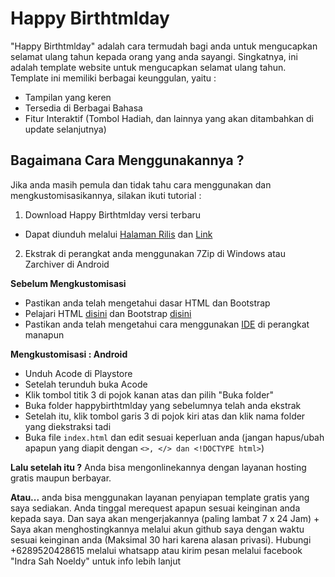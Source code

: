 # Happy Birthtmlday

"Happy Birthtmlday" adalah cara termudah bagi anda untuk mengucapkan selamat ulang tahun kepada orang yang anda
sayangi. Singkatnya, ini adalah template website untuk mengucapkan selamat ulang tahun. Template ini memiliki berbagai keunggulan, yaitu :
- Tampilan yang keren
- Tersedia di Berbagai Bahasa
- Fitur Interaktif (Tombol Hadiah, dan lainnya yang akan ditambahkan di update selanjutnya)

## Bagaimana Cara Menggunakannya ?
Jika anda masih pemula dan tidak tahu cara menggunakan dan mengkustomisasikannya, silakan ikuti tutorial :
1. Download Happy Birthtmlday versi terbaru
 - Dapat diunduh melalui [Halaman Rilis]() dan [Link]()
2. Ekstrak di perangkat anda menggunakan 7Zip di Windows atau Zarchiver di Android

**Sebelum Mengkustomisasi**
- Pastikan anda telah mengetahui dasar HTML dan Bootstrap
- Pelajari HTML [disini](https://w3school.org) dan Bootstrap [disini](https://getbootstrap.com)
- Pastikan anda telah mengetahui cara menggunakan [IDE]() di perangkat manapun

**Mengkustomisasi : Android**
- Unduh Acode di Playstore
- Setelah terunduh buka Acode
- Klik tombol titik 3 di pojok kanan atas dan pilih "Buka folder"
- Buka folder happybirthtmlday yang sebelumnya telah anda ekstrak
- Setelah itu, klik tombol garis 3 di pojok kiri atas
dan klik nama folder yang diekstraksi tadi
- Buka file ```index.html``` dan edit sesuai keperluan anda (jangan hapus/ubah apapun yang diapit dengan ```<>, </> dan <!DOCTYPE html>```)

**Lalu setelah itu ?**
Anda bisa mengonlinekannya dengan layanan hosting gratis maupun berbayar.

**Atau...** anda bisa menggunakan layanan penyiapan template gratis yang saya sediakan. Anda  tinggal merequest apapun sesuai keinginan anda kepada saya. Dan saya akan mengerjakannya (paling lambat 7 x 24 Jam) + Saya akan menghostingkannya melalui akun github saya dengan waktu sesuai keinginan anda (Maksimal 30 hari karena alasan privasi). Hubungi +6289520428615 melalui whatsapp atau kirim pesan melalui facebook "Indra Sah Noeldy" untuk info lebih lanjut
